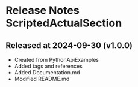 # Release Notes ScriptedActualSection

## Released at 2024-09-30 (v1.0.0)

* Created from PythonApiExamples
* Added tags and references
* Added Documentation.md
* Modified README.md